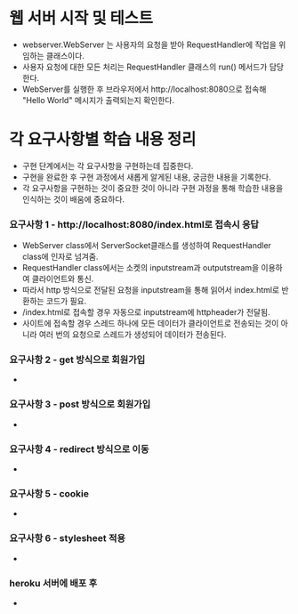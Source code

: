 # 웹 서버 시작 및 테스트
* webserver.WebServer 는 사용자의 요청을 받아 RequestHandler에 작업을 위임하는 클래스이다.
* 사용자 요청에 대한 모든 처리는 RequestHandler 클래스의 run() 메서드가 담당한다.
* WebServer를 실행한 후 브라우저에서 http://localhost:8080으로 접속해 "Hello World" 메시지가 출력되는지 확인한다.

# 각 요구사항별 학습 내용 정리
* 구현 단계에서는 각 요구사항을 구현하는데 집중한다. 
* 구현을 완료한 후 구현 과정에서 새롭게 알게된 내용, 궁금한 내용을 기록한다.
* 각 요구사항을 구현하는 것이 중요한 것이 아니라 구현 과정을 통해 학습한 내용을 인식하는 것이 배움에 중요하다. 

### 요구사항 1 - http://localhost:8080/index.html로 접속시 응답
* WebServer class에서 ServerSocket클래스를 생성하여 RequestHandler class에 인자로 넘겨줌.
* RequestHandler class에서는 소켓의 inputstream과 outputstream을 이용하여 클라이언트와 통신.
* 따라서 http 방식으로 전달된 요청을 inputstream을 통해 읽어서 index.html로 반환하는 코드가 필요.
* /index.html로 접속할 경우 자동으로 inputstream에 httpheader가 전달됨. 
* 사이트에 접속할 경우 스레드 하나에 모든 데이터가 클라이언트로 전송되는 것이 아니라 여러 번의 요청으로 스레드가 생성되어 데이터가 전송된다.

### 요구사항 2 - get 방식으로 회원가입
* 

### 요구사항 3 - post 방식으로 회원가입
* 

### 요구사항 4 - redirect 방식으로 이동
* 

### 요구사항 5 - cookie
* 

### 요구사항 6 - stylesheet 적용
* 

### heroku 서버에 배포 후
* 